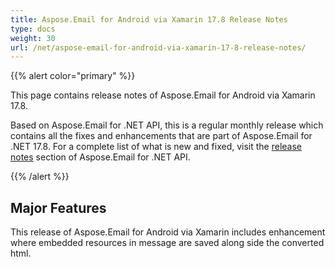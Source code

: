 ```yaml
---
title: Aspose.Email for Android via Xamarin 17.8 Release Notes
type: docs
weight: 30
url: /net/aspose-email-for-android-via-xamarin-17-8-release-notes/
---
```


{{% alert color="primary" %}} 

This page contains release notes of Aspose.Email for Android via Xamarin 17.8.

Based on Aspose.Email for .NET API, this is a regular monthly release which contains all the fixes and enhancements that are part of Aspose.Email for .NET 17.8. For a complete list of what is new and fixed, visit the [release notes](/email/net/aspose-email-for-net-17-8-release-notes/) section of Aspose.Email for .NET API.

{{% /alert %}} 
## **Major Features**
This release of Aspose.Email for Android via Xamarin includes enhancement where embedded resources in message are saved along side the converted html.
